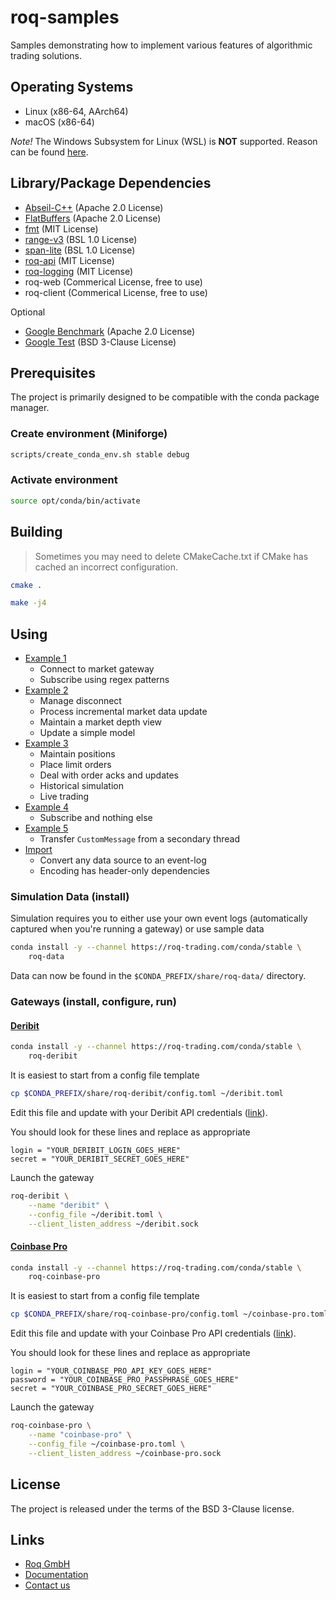 # roq-samples

Samples demonstrating how to implement various features of algorithmic trading
solutions.


## Operating Systems

* Linux (x86-64, AArch64)
* macOS (x86-64)

*Note!*
The Windows Subsystem for Linux (WSL) is **NOT** supported.
Reason can be found [here](https://devblogs.microsoft.com/commandline/windowswsl-interop-with-af_unix/).


## Library/Package Dependencies

* [Abseil-C++](https://github.com/abseil/abseil-cpp) (Apache 2.0 License)
* [FlatBuffers](https://github.com/google/flatbuffers) (Apache 2.0 License)
* [fmt](https://github.com/fmtlib/fmt) (MIT License)
* [range-v3](https://github.com/ericniebler/range-v3) (BSL 1.0 License)
* [span-lite](https://github.com/martinmoene/span-lite) (BSL 1.0 License)
* [roq-api](https://github.com/roq-trading/roq-api) (MIT License)
* [roq-logging](https://github.com/roq-trading/roq-api) (MIT License)
* roq-web (Commerical License, free to use)
* roq-client (Commerical License, free to use)

Optional

* [Google Benchmark](https://github.com/google/benchmark) (Apache 2.0 License)
* [Google Test](https://github.com/google/googletest) (BSD 3-Clause License)


## Prerequisites

The project is primarily designed to be compatible with the conda package manager.

### Create environment (Miniforge)

```bash
scripts/create_conda_env.sh stable debug
```

### Activate environment

```bash
source opt/conda/bin/activate
```

## Building

> Sometimes you may need to delete CMakeCache.txt if CMake has cached an incorrect configuration.

```bash
cmake .

make -j4
```


## Using

* [Example 1](./src/roq/samples/example-1/README.md)
  * Connect to market gateway
  * Subscribe using regex patterns
* [Example 2](./src/roq/samples/example-2/README.md)
  * Manage disconnect
  * Process incremental market data update
  * Maintain a market depth view
  * Update a simple model
* [Example 3](./src/roq/samples/example-3/README.md)
  * Maintain positions
  * Place limit orders
  * Deal with order acks and updates
  * Historical simulation
  * Live trading
* [Example 4](./src/roq/samples/example-4/README.md)
  * Subscribe and nothing else
* [Example 5](./src/roq/samples/example-5/README.md)
  * Transfer `CustomMessage` from a secondary thread
* [Import](./src/roq/samples/import/README.md)
  * Convert any data source to an event-log
  * Encoding has header-only dependencies


### Simulation Data (install)

Simulation requires you to either use your own event logs (automatically
captured when you're running a gateway) or use sample data

```bash
conda install -y --channel https://roq-trading.com/conda/stable \
    roq-data
```

Data can now be found in the `$CONDA_PREFIX/share/roq-data/` directory.


### Gateways (install, configure, run)


#### [Deribit](https://roq-trading.com/docs/reference/gateways/roq-deribit/)

```bash
conda install -y --channel https://roq-trading.com/conda/stable \
    roq-deribit
```

It is easiest to start from a config file template

```bash
cp $CONDA_PREFIX/share/roq-deribit/config.toml ~/deribit.toml
```

Edit this file and update with your Deribit API credentials
([link](https://test.deribit.com/main#/account?scrollTo=api)).

You should look for these lines and replace as appropriate

```text
login = "YOUR_DERIBIT_LOGIN_GOES_HERE"
secret = "YOUR_DERIBIT_SECRET_GOES_HERE"
```

Launch the gateway

```bash
roq-deribit \
    --name "deribit" \
    --config_file ~/deribit.toml \
    --client_listen_address ~/deribit.sock
```

#### [Coinbase Pro](https://roq-trading.com/docs/reference/gateways/roq-coinbase-pro/)

```bash
conda install -y --channel https://roq-trading.com/conda/stable \
    roq-coinbase-pro
```

It is easiest to start from a config file template

```bash
cp $CONDA_PREFIX/share/roq-coinbase-pro/config.toml ~/coinbase-pro.toml
```

Edit this file and update with your Coinbase Pro API credentials
([link](https://public.sandbox.pro.coinbase.com/profile/api)).

You should look for these lines and replace as appropriate

```text
login = "YOUR_COINBASE_PRO_API_KEY_GOES_HERE"
password = "YOUR_COINBASE_PRO_PASSPHRASE_GOES_HERE"
secret = "YOUR_COINBASE_PRO_SECRET_GOES_HERE"
```

Launch the gateway

```bash
roq-coinbase-pro \
    --name "coinbase-pro" \
    --config_file ~/coinbase-pro.toml \
    --client_listen_address ~/coinbase-pro.sock
```

## License

The project is released under the terms of the BSD 3-Clause license.


## Links

* [Roq GmbH](https://roq-trading.com/)
* [Documentation](https://roq-trading.com/docs/)
* [Contact us](mailto:info@roq-trading.com)
